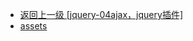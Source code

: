 - [返回上一级 [jquery-04ajax，jquery插件]](05--jquery部分/jquery-04ajax，jquery插件/)
- [assets](05--jquery部分/jquery-04ajax，jquery插件/assets/)
